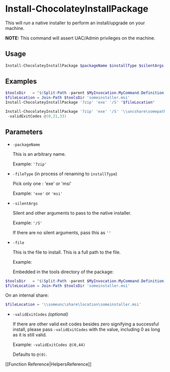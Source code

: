 ﻿# Install-ChocolateyInstallPackage

This will run a native installer to perform an install/upgrade on your machine.

**NOTE:** This command will assert UAC/Admin privileges on the machine.

## Usage

```powershell
Install-ChocolateyInstallPackage $packageName $installType $silentArgs $file
```

## Examples
~~~powershell
$toolsDir   = "$(Split-Path -parent $MyInvocation.MyCommand.Definition)"
$fileLocation = Join-Path $toolsDir 'someinstaller.msi'
Install-ChocolateyInstallPackage '7zip' 'exe' '/S' "$fileLocation"

Install-ChocolateyInstallPackage '7zip' 'exe' '/S' '\\uncshare\somepath\7zipInstaller.msi' `
 -validExitCodes @(0,21,33)
~~~

## Parameters

* `-packageName`

    This is an arbitrary name.

    Example: `'7zip'`

* `-fileType` (in process of renaming to `installType`)

    Pick only one : 'exe' or 'msi'

    Example: `'exe'` or `'msi'`

* `-silentArgs`

    Silent and other arguments to pass to the native installer.

    Example: `'/S'`

    If there are no silent arguments, pass this as `''`

* `-file`

    This is the file to install. This is a full path to the file.

    Example:

    Embedded in the tools directory of the package:

~~~powershell
$toolsDir   = "$(Split-Path -parent $MyInvocation.MyCommand.Definition)"
$fileLocation = Join-Path $toolsDir 'someinstaller.msi'
~~~

   On an internal share:

~~~powershell
$fileLocation = '\\someunc\share\location\someinstaller.msi'
~~~

* `-validExitCodes` _(optional)_

    If there are other valid exit codes besides zero signifying a successful install, please pass `-validExitCodes` with the value, including 0 as long as it is still valid.

    Example: `-validExitCodes @(0,44)`

    Defaults to `@(0)`.

[[Function Reference|HelpersReference]]